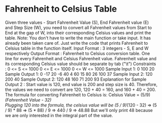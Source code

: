 # Fahrenheit to Celsius Table

Given three values - Start Fahrenheit Value (S), End Fahrenheit value (E) and Step Size (W), you need to convert all Fahrenheit values from Start to End at the gap of W, into their corresponding Celsius values and print the table.
Note: You don't have to write the main function or take input. It has already been taken care of. Just write the code that prints Fahrenheit to Celsius table in the function itself.
Input Format :
3 integers - S, E and W respectively
Output Format :
Fahrenheit to Celsius conversion table. One line for every Fahrenheit and Celsius Fahrenheit value. Fahrenheit value and its corresponding Celsius value should be separate by tab ("\t")
Constraints :
0 <= S <= 1000
0 <= E <= 1000
0 <= W <= 1000
Sample Input 1:
0 
100 
20
Sample Output 1:
0   -17
20  -6
40  4
60  15
80  26
100 37
Sample Input 2:
120 
200 
40
Sample Output 2:
120 48
160 71
200 93
Explanation for Sample Output 2 :
Start value is 120, end value is 200 and step size is 40. Therefore, the values we need to convert are 120, 120 + 40 = 160, and 160 + 40 = 200. 
The formula for converting Fahrenheit to Celsius is:
Celsius Value = (5/9)*(Fahrenheit Value - 32)  
Plugging 120 into the formula, the celsius value will be (5 / 9)*(120 - 32) => (5 / 9) * 88 => (5 * 88) / 9 => 440 / 9 => 48.88
But we'll only print 48 because we are only interested in the integral part of the value.